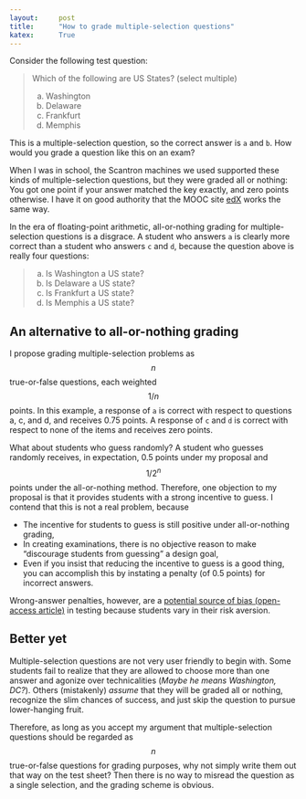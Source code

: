```yaml
---
layout:     post
title:      "How to grade multiple-selection questions"
katex:      True
---
```


Consider the following test question:

> Which of the following are US States? (select multiple)
>
> <ol type="a">
>    <li>Washington </li>
>    <li>Delaware   </li>
>    <li>Frankfurt  </li>
>    <li>Memphis    </li>
> </ol>

This is a multiple-selection question, so the correct answer is `a` and `b`. How would you grade a question like this on an exam?
<!--more-->

When I was in school, the Scantron machines we used supported these kinds of multiple-selection questions, but they were graded all or nothing: You got one point if your answer matched the key exactly, and zero points otherwise. I have it on good authority that the MOOC site [edX](https://www.edx.org/) works the same way. 

In the era of floating-point arithmetic, all-or-nothing grading for multiple-selection questions is a disgrace. A student who answers `a` is clearly more correct than a student who answers `c` and `d`, because the question above is really four questions:

> <ol type="a">
>    <li>Is Washington a US state?</li>
>    <li>Is Delaware   a US state?</li>
>    <li>Is Frankfurt  a US state?</li>
>    <li>Is Memphis    a US state?</li>
> </ol>

## An alternative to all-or-nothing grading

I propose grading multiple-selection problems as $$n$$ true-or-false questions, each weighted $$1/n$$ points. In this example, a response of `a` is correct with respect to questions a, c, and d, and receives 0.75 points. A response of `c` and `d` is correct with respect to none of the items and receives zero points.

What about students who guess randomly? A student who guesses randomly receives, in expectation, 0.5 points under my proposal and $$1/ 2^n$$ points under the all-or-nothing method. Therefore, one objection to my proposal is that it provides students with a strong incentive to guess. I contend that this is not a real problem, because

 - The incentive for students to guess is still positive under all-or-nothing grading,
 - In creating examinations, there is no objective reason to make “discourage students from guessing” a design goal,
 - Even if you insist that reducing the incentive to guess is a good thing, you can accomplish this by instating a penalty (of 0.5 points) for incorrect answers.

Wrong-answer penalties, however, are a [potential source of bias (open-access article)](https://doi.org/10.1287/mnsc.2013.1776) in testing because students vary in their risk aversion. 

## Better yet

Multiple-selection questions are not very user friendly to begin with. Some students fail to realize that they are allowed to choose more than one answer and agonize over technicalities (*Maybe he means Washington, DC?*). Others (mistakenly) *assume* that they will be graded all or nothing, recognize the slim chances of success, and just skip the question to pursue lower-hanging fruit.

Therefore, as long as you accept my argument that multiple-selection questions should be regarded as $$n$$ true-or-false questions for grading purposes, why not simply write them out that way on the test sheet? Then there is no way to misread the question as a single selection, and the grading scheme is obvious. 
